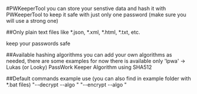 #PWKeeperTool
you can store your senstive data and hash it with PWKeeperTool to keep it safe with just only one password (make sure you will use a strong one)

##Only plain text files like
*.json, *.xml, *.html, *.txt, etc.

keep your passwords safe

##Available hashing algorithms
you can add your own algorithms as needed, there are some examples
for now there is available only 'lpwa' -> Lukas (or Looky) PassWork Keeper Algorithm using SHA512

##Default commands example use (you can also find in example folder with *.bat files)
"--decrypt <path> --algo <AlgorithmName>"
"--encrypt <path> --algo <AlgorithmName>"